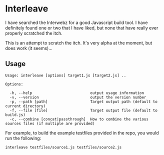 # Interleave

I have searched the Interwebz for a good Javascript build tool.  I have definitely found one or two that I have liked, but none that have really ever properly scratched the itch.

This is an attempt to scratch the itch.  It's very alpha at the moment, but does work (it seems)...

## Usage

```
Usage: interleave [options] target1.js [target2.js] ..

Options:

  -h, --help                          output usage information
  -v, --version                       output the version number
  -p, --path [path]                   Target output path (default to current directory)
  -f, --file [file]                   Target output file (default to build.js)
  -c, --combine [concat|passthrough]  How to combine the various sources files (if multiple are provided)
```

For example, to build the example testfiles provided in the repo, you would run the following:

`interleave testfiles/source1.js testfiles/source2.js`